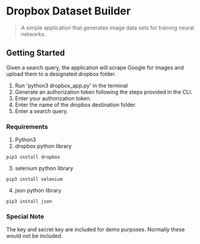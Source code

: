 # Dropbox Dataset Builder
> A simple application that generates image data sets for training neural networks.

## Getting Started
Given a search query, the application will scrape Google for images and upload them to a designated dropbox folder.
1. Run 'python3 dropbox_app.py' in the terminal
2. Generate an authorization token following the steps provided in the CLI.
3. Enter your authorization token.
4. Enter the name of the dropbox destination folder.
5. Enter a search query.

### Requirements
1. Python3
2. dropbox python library
```
pip3 install dropbox
```
3. selenium python library
```
pip3 install selenium
```
4. json python library
```
pip3 install json
```

### Special Note
The key and secret key are included for demo purposes. Normally these would not be included.